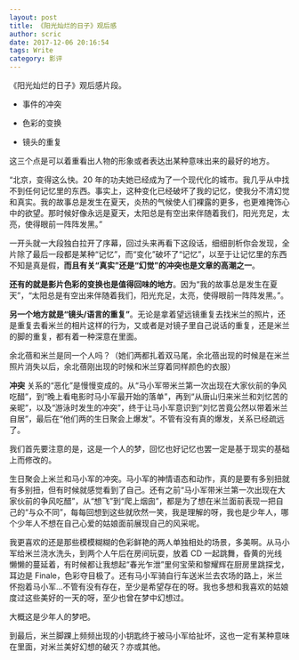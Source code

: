 ```yaml
---
layout: post
title: 《阳光灿烂的日子》观后感
author: scric
date: 2017-12-06 20:16:54
tags: Write
category: 影评
---
```

《阳光灿烂的日子》观后感片段。





+ 事件的冲突


+ 色彩的变换


+ 镜头的重复

这三个点是可以着重看出人物的形象或者表达出某种意味出来的最好的地方。

“北京，变得这么快。20 年的功夫她已经成为了一个现代化的城市。我几乎从中找不到任何记忆里的东西。事实上，这种变化已经破坏了我的记忆，使我分不清幻觉和真实。我的故事总是发生在夏天，炎热的气候使人们裸露的更多，也更难掩饰心中的欲望。那时候好像永远是夏天，太阳总是有空出来伴随着我们，阳光充足，太亮，使得眼前一阵阵发黑。”

一开头就一大段独白拉开了序幕，回过头来再看下这段话，细细剖析你会发现，全片除了最后一段都是某种“记忆”，而“变化”破坏了“记忆”，以至于让记忆里的东西不知是真是假，**而且有关“真实”还是“幻觉”的冲突也是文章的高潮之一**。

**还有的就是影片色彩的变换也是值得回味的地方**。因为“我的故事总是发生在夏天”，“太阳总是有空出来伴随着我们，阳光充足，太亮，使得眼前一阵阵发黑。”。

**另一个地方就是“镜头/语言的重复”**。无论是拿着望远镜重复去找米兰的照片，还是重复去看米兰的相片这样的行为，又或者是对镜子里自己说话的重复，还是米兰的脚的重复，都有着一种深意在里面。

余北蓓和米兰是同一个人吗？（她们两都扎着双马尾，余北蓓出现的时候是在米兰照片消失以后，余北蓓刚出现的时候和米兰穿着同样颜色的衣服）

**冲突**
关系的“恶化”是慢慢变成的。从“马小军带米兰第一次出现在大家伙前的争风吃醋”，到“晚上看电影时马小军最开始的落单”，再到“从唐山归来米兰和刘忆苦的亲昵”，以及“游泳时发生的冲突”，终于让马小军意识到“刘忆苦竟公然以带着米兰自居”，最后在“他们两的生日聚会上爆发”。不管有没有真的爆发，关系已经疏远了。

我们首先要注意的是，这是一个人的梦，回忆也好记忆也罢一定是基于现实的基础上而修改的。

生日聚会上米兰和马小军的冲突。马小军的神情语态和动作，真的是要有多别扭就有多别扭，但有时候就感觉看到了自己。还有之前“马小军带米兰第一次出现在大家伙前的争风吃醋”，从“想飞”到“爬上烟囱”，都是为了想在米兰面前表现一把自己的“与众不同”，每每回想到这些就欣然一笑，我是理解的呀，我也是少年人，哪个少年人不想在自己心爱的姑娘面前展现自己的风采呢。

我更喜欢的还是那些模模糊糊的色彩鲜艳的两人单独相处的场景，多美啊。从马小军给米兰浇水洗头，到两个人午后在房间玩耍，放着 CD 一起跳舞，昏黄的光线懒懒的蔓延着，有时候都让我想起“春光乍泄”里何宝荣和黎耀辉在厨房里跳探戈，耳边是 Finale，色彩夺目极了。还有马小军骑自行车送米兰去农场的路上，米兰怀抱着马小军...不管有没有存在，至少是希望存在的呀。我也多想和我喜欢的姑娘度过这些美好的一天的呀，至少也曾在梦中幻想过。

大概这是少年人的梦吧。

到最后，米兰脚踝上频频出现的小钥匙终于被马小军给扯坏，这也一定有某种意味在里面，对米兰美好幻想的破灭？亦或其他。

